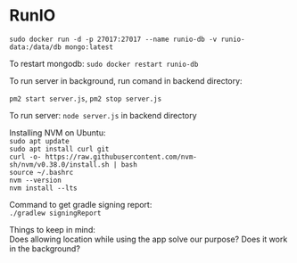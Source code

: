 # RunIO


`sudo docker run -d -p 27017:27017 --name runio-db -v runio-data:/data/db mongo:latest`    

To restart mongodb:
`sudo docker restart runio-db`

To run server in background, run comand in backend directory:

`pm2 start server.js`, `pm2 stop server.js`

To run server:
`node server.js` in backend directory

Installing NVM on Ubuntu:<br>
`sudo apt update`<br>
`sudo apt install curl git` <br>
`curl -o- https://raw.githubusercontent.com/nvm-sh/nvm/v0.38.0/install.sh | bash` <br>
`source ~/.bashrc` <br>
`nvm --version` <br>
`nvm install --lts` <br>

Command to get gradle signing report: <br>
`./gradlew signingReport`

Things to keep in mind:<br>
Does allowing location while using the app solve our purpose? Does it work in the background?
